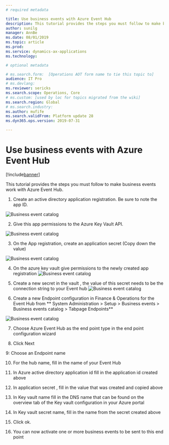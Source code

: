 ```yaml
---
# required metadata

title: Use business events with Azure Event Hub
description: This tutorial provides the steps you must follow to make business events work with Azure Event Hub.
author: sunilg
manager: AnnBe
ms.date: 08/01/2019
ms.topic: article
ms.prod: 
ms.service: dynamics-ax-applications
ms.technology: 

# optional metadata

# ms.search.form:  [Operations AOT form name to tie this topic to]
audience: IT Pro
# ms.devlang: 
ms.reviewer: sericks
ms.search.scope: Operations, Core
# ms.custom: [used by loc for topics migrated from the wiki]
ms.search.region: Global
# ms.search.industry: 
ms.author: mufife
ms.search.validFrom: Platform update 28
ms.dyn365.ops.version: 2019-07-31 

---
```


# Use business events with Azure Event Hub

[!include[banner](../../includes/banner.md)]

This tutorial provides the steps you must follow to make business events work with Azure Event Hub.

1. Create an active directory application registration. Be sure to note the app ID.

![Business event catalog](../media/BE_EH_aad.png)

2. Give this app permissions to the Azure Key Vault API.

![Business event catalog](../media/BE_EH_api.png)

3. On the App registration, create an application secret (Copy down the value)

![Business event catalog](../media/BE_EH_secret.jpg)

4. On the azure key vault give permissions to the newly created app registration
![Business event catalog](../media/BE_EH_permission.jpg)

5. Create a new secret in the vault , the value of this secret needs to be the connection string to your Event hub
![Business event catalog](../media/BE_EH_connectionstring.jpg)

6. Create a new Endpoint configuration in Finance & Operations for the Event Hub from ** System Administration > Setup > Business events > Business events
catalog > Tabpage Endpoints**

![Business event catalog](../media/BE_EH_endpointconfig.jpg)

7. Choose Azure Event Hub as the end point type in the end point configuration wizard

8. Click Next

9: Choose an Endpoint name

10. For the hub name, fill in the name of your Event Hub

11. In Azure active directory application id fill in the application id created above

12. In application secret , fill in the value that was created and copied above

13. In Key vault name fill in the DNS name that can be found on the overview tab of the Key vault configuration in your Azure portal

14. In Key vault secret name, fill in the name from the secret created above

15. Click ok.

16. You can now activate one or more business events to be sent to this end point






